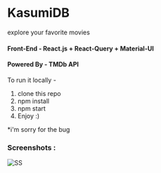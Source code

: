 # KasumiDB

explore your favorite movies

#### Front-End - React.js + React-Query + Material-UI

#### Powered By - TMDb API

To run it locally -

1. clone this repo
2. npm install
3. npm start
4. Enjoy :)

\*i'm sorry for the bug

### Screenshots :

![SS](https://i.ibb.co/K0r0Sbm/Screenshot-2020-08-20-Kasu-Movie-Database-KMdb.jpg)
